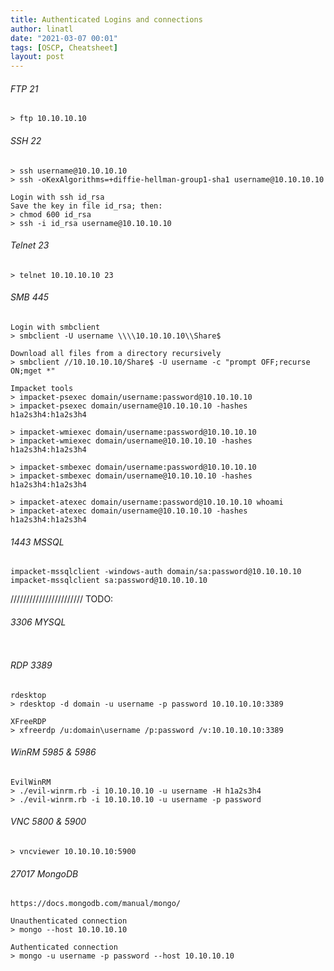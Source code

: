 ```yaml
---
title: Authenticated Logins and connections
author: linatl
date: "2021-03-07 00:01"
tags: [OSCP, Cheatsheet]
layout: post
---
```


###### FTP 21
```
> ftp 10.10.10.10
```

###### SSH 22
```
> ssh username@10.10.10.10
> ssh -oKexAlgorithms=+diffie-hellman-group1-sha1 username@10.10.10.10

Login with ssh id_rsa
Save the key in file id_rsa; then:
> chmod 600 id_rsa
> ssh -i id_rsa username@10.10.10.10
```

###### Telnet 23
```
> telnet 10.10.10.10 23
```

###### SMB 445
```
Login with smbclient
> smbclient -U username \\\\10.10.10.10\\Share$

Download all files from a directory recursively
> smbclient //10.10.10.10/Share$ -U username -c "prompt OFF;recurse ON;mget *"

Impacket tools
> impacket-psexec domain/username:password@10.10.10.10
> impacket-psexec domain/username@10.10.10.10 -hashes h1a2s3h4:h1a2s3h4

> impacket-wmiexec domain/username:password@10.10.10.10
> impacket-wmiexec domain/username@10.10.10.10 -hashes h1a2s3h4:h1a2s3h4

> impacket-smbexec domain/username:password@10.10.10.10
> impacket-smbexec domain/username@10.10.10.10 -hashes h1a2s3h4:h1a2s3h4

> impacket-atexec domain/username:password@10.10.10.10 whoami
> impacket-atexec domain/username@10.10.10.10 -hashes h1a2s3h4:h1a2s3h4
```

###### 1443 MSSQL
```
impacket-mssqlclient -windows-auth domain/sa:password@10.10.10.10
impacket-mssqlclient sa:password@10.10.10.10

```

/////////////////////// TODO:
###### 3306 MYSQL
```

```


###### RDP 3389
```
rdesktop
> rdesktop -d domain -u username -p password 10.10.10.10:3389

XFreeRDP
> xfreerdp /u:domain\username /p:password /v:10.10.10.10:3389
```

###### WinRM 5985 & 5986
```
EvilWinRM
> ./evil-winrm.rb -i 10.10.10.10 -u username -H h1a2s3h4
> ./evil-winrm.rb -i 10.10.10.10 -u username -p password
```

###### VNC 5800 & 5900
```
> vncviewer 10.10.10.10:5900
```

###### 27017 MongoDB
```
https://docs.mongodb.com/manual/mongo/

Unauthenticated connection
> mongo --host 10.10.10.10

Authenticated connection
> mongo -u username -p password --host 10.10.10.10
```
